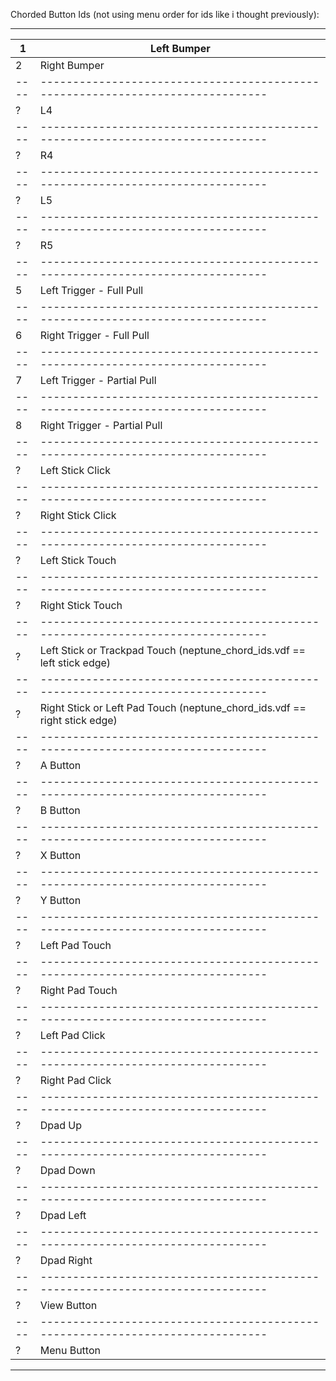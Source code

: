 Chorded Button Ids (not using menu order for ids like i thought previously):

-----------------------------------------------------------------------------------
  1 |   Left Bumper
----|------------------------------------------------------------------------------
  2 |   Right Bumper
----|------------------------------------------------------------------------------
  ? |   L4
----|------------------------------------------------------------------------------
  ? |   R4
----|------------------------------------------------------------------------------
  ? |   L5
----|------------------------------------------------------------------------------
  ? |   R5
----|------------------------------------------------------------------------------
  5 |   Left Trigger - Full Pull
----|------------------------------------------------------------------------------
  6 |   Right Trigger - Full Pull
----|------------------------------------------------------------------------------
  7 |   Left Trigger - Partial Pull
----|------------------------------------------------------------------------------
  8 |   Right Trigger - Partial Pull
----|------------------------------------------------------------------------------
  ? |   Left Stick Click
----|------------------------------------------------------------------------------
  ? |   Right Stick Click
----|------------------------------------------------------------------------------
  ? |   Left Stick Touch
----|------------------------------------------------------------------------------
  ? |   Right Stick Touch
----|------------------------------------------------------------------------------
  ? |   Left Stick or Trackpad Touch (neptune_chord_ids.vdf == left stick edge)
----|------------------------------------------------------------------------------
  ? |   Right Stick or Left Pad Touch (neptune_chord_ids.vdf == right stick edge)
----|------------------------------------------------------------------------------
  ? |   A Button
----|------------------------------------------------------------------------------
  ? |   B Button
----|------------------------------------------------------------------------------
  ? |   X Button
----|------------------------------------------------------------------------------
  ? |   Y Button
----|------------------------------------------------------------------------------
  ? |   Left Pad Touch
----|------------------------------------------------------------------------------
  ? |   Right Pad Touch
----|------------------------------------------------------------------------------
  ? |   Left Pad Click
----|------------------------------------------------------------------------------
  ? |   Right Pad Click
----|------------------------------------------------------------------------------
  ? |   Dpad Up
----|------------------------------------------------------------------------------
  ? |   Dpad Down
----|------------------------------------------------------------------------------
  ? |   Dpad Left
----|------------------------------------------------------------------------------
  ? |   Dpad Right
----|------------------------------------------------------------------------------
  ? |   View Button
----|------------------------------------------------------------------------------
  ? |   Menu Button
-----------------------------------------------------------------------------------